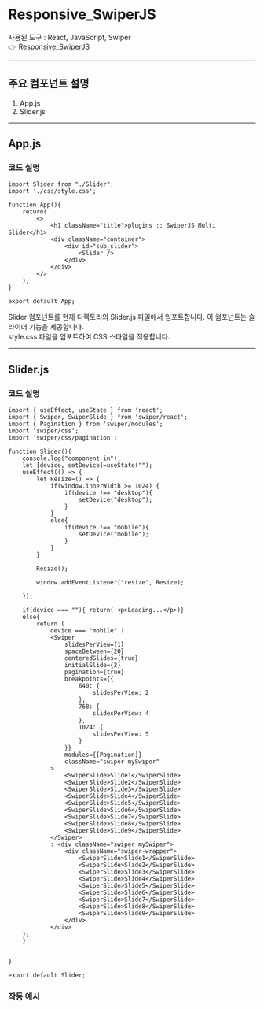 # Responsive_SwiperJS
사용된 도구 : React, JavaScript, Swiper <br />
:point_right: [Responsive_SwiperJS](https://responsive-swiper-js.vercel.app/)

***

## 주요 컴포넌트 설명

1. App.js
2. Slider.js

***

## App.js

### 코드 설명
```
import Slider from "./Slider";
import './css/style.css';

function App(){
	return(
		<>
			<h1 className="title">plugins :: SwiperJS Multi Slider</h1>
			<div className="container">
				<div id="sub_slider">
					<Slider />
				</div>
			</div>
		</>
	);		
}

export default App;
```
Slider 컴포넌트를 현재 디렉토리의 Slider.js 파일에서 임포트합니다. 이 컴포넌트는 슬라이더 기능을 제공합니다. <br />
style.css 파일을 임포트하여 CSS 스타일을 적용합니다.
***

## Slider.js

### 코드 설명
```
import { useEffect, useState } from 'react';
import { Swiper, SwiperSlide } from 'swiper/react';
import { Pagination } from 'swiper/modules';
import 'swiper/css';
import 'swiper/css/pagination';

function Slider(){
	console.log("component in");
	let [device, setDevice]=useState("");
	useEffect(() => {
		let Resize=() => {
			if(window.innerWidth >= 1024) {
				if(device !== "desktop"){
					setDevice("desktop");
				}
			}
			else{
				if(device !== "mobile"){
					setDevice("mobile");
				}
			}
		}

		Resize();

		window.addEventListener("resize", Resize);
		
	});

	if(device === ""){ return( <p>Loading...</p>)}
	else{
		return (
			device === "mobile" ?
			<Swiper
				slidesPerView={1}
				spaceBetween={20}
				centeredSlides={true}
				initialSlide={2}
				pagination={true}
				breakpoints={{
					640: {
						slidesPerView: 2
					},
					768: {
						slidesPerView: 4
					},
					1024: {
						slidesPerView: 5
					}
				}}
				modules={[Pagination]}
				className="swiper mySwiper"
			>
				<SwiperSlide>Slide1</SwiperSlide>
				<SwiperSlide>Slide2</SwiperSlide>
				<SwiperSlide>Slide3</SwiperSlide>
				<SwiperSlide>Slide4</SwiperSlide>
				<SwiperSlide>Slide5</SwiperSlide>
				<SwiperSlide>Slide6</SwiperSlide>
				<SwiperSlide>Slide7</SwiperSlide>
				<SwiperSlide>Slide8</SwiperSlide>
				<SwiperSlide>Slide9</SwiperSlide>
			</Swiper>
			: <div className="swiper mySwiper">
				<div className="swiper-wrapper">
					<SwiperSlide>Slide1</SwiperSlide>
					<SwiperSlide>Slide2</SwiperSlide>
					<SwiperSlide>Slide3</SwiperSlide>
					<SwiperSlide>Slide4</SwiperSlide>
					<SwiperSlide>Slide5</SwiperSlide>
					<SwiperSlide>Slide6</SwiperSlide>
					<SwiperSlide>Slide7</SwiperSlide>
					<SwiperSlide>Slide8</SwiperSlide>
					<SwiperSlide>Slide9</SwiperSlide>
				</div>
			</div>
	);
	}

	
}

export default Slider;
```

### 작동 예시
